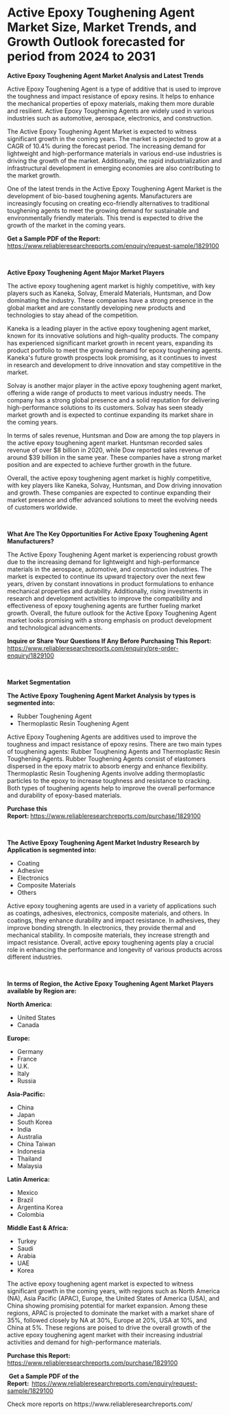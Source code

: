 <p><h1>Active Epoxy Toughening Agent Market Size, Market Trends, and Growth Outlook forecasted for period from 2024 to 2031</h1></p><p><strong>Active Epoxy Toughening Agent Market Analysis and Latest Trends</strong></p>
<p><p>Active Epoxy Toughening Agent is a type of additive that is used to improve the toughness and impact resistance of epoxy resins. It helps to enhance the mechanical properties of epoxy materials, making them more durable and resilient. Active Epoxy Toughening Agents are widely used in various industries such as automotive, aerospace, electronics, and construction.</p><p>The Active Epoxy Toughening Agent Market is expected to witness significant growth in the coming years. The market is projected to grow at a CAGR of 10.4% during the forecast period. The increasing demand for lightweight and high-performance materials in various end-use industries is driving the growth of the market. Additionally, the rapid industrialization and infrastructural development in emerging economies are also contributing to the market growth.</p><p>One of the latest trends in the Active Epoxy Toughening Agent Market is the development of bio-based toughening agents. Manufacturers are increasingly focusing on creating eco-friendly alternatives to traditional toughening agents to meet the growing demand for sustainable and environmentally friendly materials. This trend is expected to drive the growth of the market in the coming years.</p></p>
<p><strong>Get a Sample PDF of the Report:&nbsp;</strong> <a href="https://www.reliableresearchreports.com/enquiry/request-sample/1829100">https://www.reliableresearchreports.com/enquiry/request-sample/1829100</a></p>
<p>&nbsp;</p>
<p><strong>Active Epoxy Toughening Agent Major Market Players</strong></p>
<p><p>The active epoxy toughening agent market is highly competitive, with key players such as Kaneka, Solvay, Emerald Materials, Huntsman, and Dow dominating the industry. These companies have a strong presence in the global market and are constantly developing new products and technologies to stay ahead of the competition.</p><p>Kaneka is a leading player in the active epoxy toughening agent market, known for its innovative solutions and high-quality products. The company has experienced significant market growth in recent years, expanding its product portfolio to meet the growing demand for epoxy toughening agents. Kaneka's future growth prospects look promising, as it continues to invest in research and development to drive innovation and stay competitive in the market.</p><p>Solvay is another major player in the active epoxy toughening agent market, offering a wide range of products to meet various industry needs. The company has a strong global presence and a solid reputation for delivering high-performance solutions to its customers. Solvay has seen steady market growth and is expected to continue expanding its market share in the coming years.</p><p>In terms of sales revenue, Huntsman and Dow are among the top players in the active epoxy toughening agent market. Huntsman recorded sales revenue of over $8 billion in 2020, while Dow reported sales revenue of around $39 billion in the same year. These companies have a strong market position and are expected to achieve further growth in the future.</p><p>Overall, the active epoxy toughening agent market is highly competitive, with key players like Kaneka, Solvay, Huntsman, and Dow driving innovation and growth. These companies are expected to continue expanding their market presence and offer advanced solutions to meet the evolving needs of customers worldwide.</p></p>
<p>&nbsp;</p>
<p><strong>What Are The Key Opportunities For Active Epoxy Toughening Agent Manufacturers?</strong></p>
<p><p>The Active Epoxy Toughening Agent market is experiencing robust growth due to the increasing demand for lightweight and high-performance materials in the aerospace, automotive, and construction industries. The market is expected to continue its upward trajectory over the next few years, driven by constant innovations in product formulations to enhance mechanical properties and durability. Additionally, rising investments in research and development activities to improve the compatibility and effectiveness of epoxy toughening agents are further fueling market growth. Overall, the future outlook for the Active Epoxy Toughening Agent market looks promising with a strong emphasis on product development and technological advancements.</p></p>
<p><strong>Inquire or Share Your Questions If Any Before Purchasing This Report:</strong> <a href="https://www.reliableresearchreports.com/enquiry/pre-order-enquiry/1829100">https://www.reliableresearchreports.com/enquiry/pre-order-enquiry/1829100</a></p>
<p>&nbsp;</p>
<p><strong>Market Segmentation</strong></p>
<p><strong>The Active Epoxy Toughening Agent Market Analysis by types is segmented into:</strong></p>
<p><ul><li>Rubber Toughening Agent</li><li>Thermoplastic Resin Toughening Agent</li></ul></p>
<p><p>Active Epoxy Toughening Agents are additives used to improve the toughness and impact resistance of epoxy resins. There are two main types of toughening agents: Rubber Toughening Agents and Thermoplastic Resin Toughening Agents. Rubber Toughening Agents consist of elastomers dispersed in the epoxy matrix to absorb energy and enhance flexibility. Thermoplastic Resin Toughening Agents involve adding thermoplastic particles to the epoxy to increase toughness and resistance to cracking. Both types of toughening agents help to improve the overall performance and durability of epoxy-based materials.</p></p>
<p><strong>Purchase this Report:&nbsp;</strong><a href="https://www.reliableresearchreports.com/purchase/1829100">https://www.reliableresearchreports.com/purchase/1829100</a></p>
<p>&nbsp;</p>
<p><strong>The Active Epoxy Toughening Agent Market Industry Research by Application is segmented into:</strong></p>
<p><ul><li>Coating</li><li>Adhesive</li><li>Electronics</li><li>Composite Materials</li><li>Others</li></ul></p>
<p><p>Active epoxy toughening agents are used in a variety of applications such as coatings, adhesives, electronics, composite materials, and others. In coatings, they enhance durability and impact resistance. In adhesives, they improve bonding strength. In electronics, they provide thermal and mechanical stability. In composite materials, they increase strength and impact resistance. Overall, active epoxy toughening agents play a crucial role in enhancing the performance and longevity of various products across different industries.</p></p>
<p>&nbsp;</p>
<p><strong>In terms of Region, the Active Epoxy Toughening Agent Market Players available by Region are:</strong></p>
<p>
    <p> <strong> North America: </strong>
        <ul>
            <li>United States</li>
            <li>Canada</li>
        </ul>
        </p> 
    <p> <strong> Europe: </strong>
        <ul>
            <li>Germany</li>
            <li>France</li>
            <li>U.K.</li>
            <li>Italy</li>
            <li>Russia</li>
        </ul>
        </p> 
    <p> <strong> Asia-Pacific: </strong>
        <ul>
            <li>China</li>
            <li>Japan</li>
            <li>South Korea</li>
            <li>India</li>
            <li>Australia</li>
            <li>China Taiwan</li>
            <li>Indonesia</li>
            <li>Thailand</li>
            <li>Malaysia</li>
        </ul>
        </p> 
    <p> <strong> Latin America: </strong>
        <ul>
            <li>Mexico</li>
            <li>Brazil</li>
            <li>Argentina Korea</li>
            <li>Colombia</li>
        </ul>
        </p> 
    <p> <strong> Middle East & Africa: </strong>
        <ul>
            <li>Turkey</li>
            <li>Saudi</li>
            <li>Arabia</li>
            <li>UAE</li>
            <li>Korea</li>
        </ul>
    </p>
    </p>
<p><p>The active epoxy toughening agent market is expected to witness significant growth in the coming years, with regions such as North America (NA), Asia Pacific (APAC), Europe, the United States of America (USA), and China showing promising potential for market expansion. Among these regions, APAC is projected to dominate the market with a market share of 35%, followed closely by NA at 30%, Europe at 20%, USA at 10%, and China at 5%. These regions are poised to drive the overall growth of the active epoxy toughening agent market with their increasing industrial activities and demand for high-performance materials.</p></p>
<p><strong>Purchase this Report: </strong><a href="https://www.reliableresearchreports.com/purchase/1829100">https://www.reliableresearchreports.com/purchase/1829100</a></p>
<p>&nbsp;<strong>Get a Sample PDF of the Report:&nbsp;&nbsp;</strong><a href="https://www.reliableresearchreports.com/enquiry/request-sample/1829100">https://www.reliableresearchreports.com/enquiry/request-sample/1829100</a></p>
<p><strong></strong></p>
<p>Check more reports on https://www.reliableresearchreports.com/</p>
